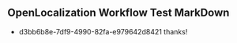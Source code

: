 ## OpenLocalization Workflow Test MarkDown
* d3bb6b8e-7df9-4990-82fa-e979642d8421 thanks!

<!--HONumber=Jul16_HO3-->


